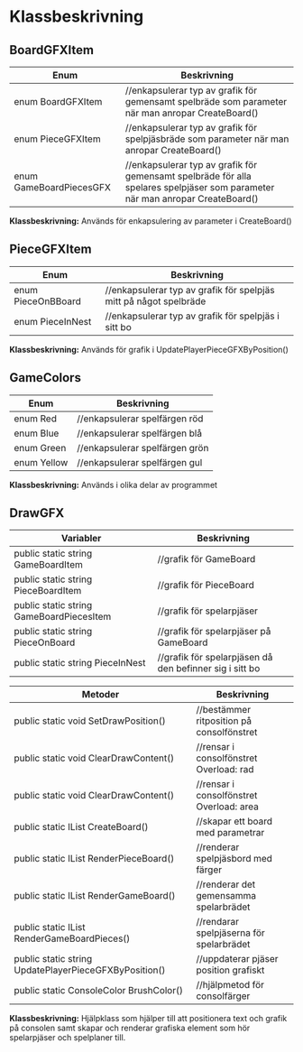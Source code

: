 # Klassbeskrivning

## BoardGFXItem

| Enum                    | Beskrivning                                                  |
| ----------------------- | ------------------------------------------------------------ |
| enum BoardGFXItem       | //enkapsulerar typ av grafik för gemensamt spelbräde som parameter när man anropar CreateBoard() |
| enum PieceGFXItem       | //enkapsulerar typ av grafik för spelpjäsbräde som parameter när man anropar CreateBoard() |
| enum GameBoardPiecesGFX | //enkapsulerar typ av grafik för gemensamt spelbräde för alla spelares spelpjäser som parameter när man anropar CreateBoard() |

**Klassbeskrivning:** Används för enkapsulering av parameter i CreateBoard()



## PieceGFXItem

| Enum               | Beskrivning                                                  |
| ------------------ | ------------------------------------------------------------ |
| enum PieceOnBBoard | //enkapsulerar typ av grafik för spelpjäs mitt på något spelbräde |
| enum PieceInNest   | //enkapsulerar typ av grafik för spelpjäs i sitt bo          |

**Klassbeskrivning:** Används för grafik i UpdatePlayerPieceGFXByPosition()



## GameColors

| Enum        | Beskrivning                    |
| ----------- | ------------------------------ |
| enum Red    | //enkapsulerar spelfärgen röd  |
| enum Blue   | //enkapsulerar spelfärgen blå  |
| enum Green  | //enkapsulerar spelfärgen grön |
| enum Yellow | //enkapsulerar spelfärgen gul  |

**Klassbeskrivning:** Används  i olika delar av programmet



## DrawGFX

| Variabler                                | Beskrivning                                             |
| ---------------------------------------- | ------------------------------------------------------- |
| public static string GameBoardItem       | //grafik för GameBoard                                  |
| public static string PieceBoardItem      | //grafik för PieceBoard                                 |
| public static string GameBoardPiecesItem | //grafik för spelarpjäser                               |
| public static string PieceOnBoard        | //grafik för spelarpjäser på GameBoard                  |
| public static string PieceInNest         | //grafik för spelarpjäsen då den befinner sig i sitt bo |

| Metoder                                               | Beskrivning                               |
| ----------------------------------------------------- | ----------------------------------------- |
| public static void SetDrawPosition()                  | //bestämmer ritposition på consolfönstret |
| public static void ClearDrawContent()                 | //rensar i consolfönstret Overload: rad   |
| public static void ClearDrawContent()                 | //rensar i consolfönstret Overload: area  |
| public static IList<string> CreateBoard()             | //skapar ett board med parametrar         |
| public static IList<string> RenderPieceBoard()        | //renderar spelpjäsbord med färger        |
| public static IList<string> RenderGameBoard()         | //renderar det gemensamma spelarbrädet    |
| public static IList<string> RenderGameBoardPieces()   | //rendarar spelpjäserna för spelarbrädet  |
| public static string UpdatePlayerPieceGFXByPosition() | //uppdaterar pjäser position grafiskt     |
| public static ConsoleColor BrushColor()               | //hjälpmetod för consolfärger             |

**Klassbeskrivning:** Hjälpklass som  hjälper till att positionera text och grafik på consolen samt skapar och renderar grafiska element som hör spelarpjäser och spelplaner till.